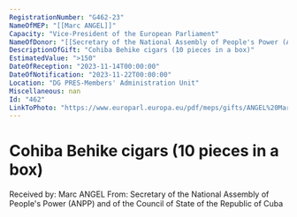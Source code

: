 ```yaml
---
RegistrationNumber: "G462-23"
NameOfMEP: "[[Marc ANGEL]]"
Capacity: "Vice-President of the European Parliament"
NameOfDonor: "[[Secretary of the National Assembly of People's Power (ANPP) and of the Council of State of the Republic of Cuba]]"
DescriptionOfGift: "Cohiba Behike cigars (10 pieces in a box)"
EstimatedValue: ">150"
DateOfReception: "2023-11-14T00:00:00"
DateOfNotification: "2023-11-22T00:00:00"
Location: "DG PRES-Members' Administration Unit"
Miscellaneous: nan
Id: "462"
LinkToPhoto: "https://www.europarl.europa.eu/pdf/meps/gifts/ANGEL%20Marc_G462-23.jpg#"
---
```


# Cohiba Behike cigars (10 pieces in a box)

Received by: Marc ANGEL
From: Secretary of the National Assembly of People's Power (ANPP) and of the Council of State of the Republic of Cuba
